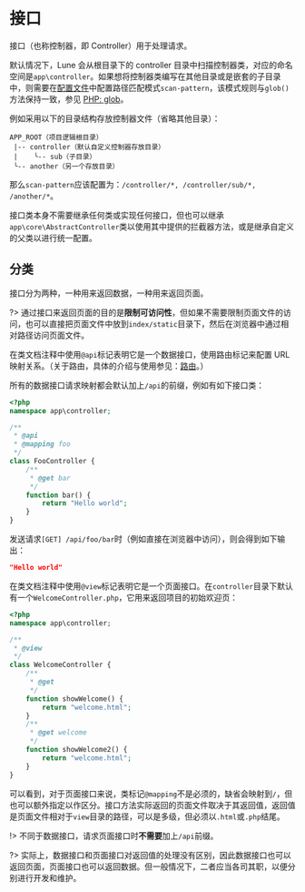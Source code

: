 # 接口

接口（也称控制器，即 Controller）用于处理请求。

默认情况下，Lune 会从根目录下的 controller 目录中扫描控制器类，对应的命名空间是`app\controller`。如果想将控制器类编写在其他目录或是嵌套的子目录中，则需要在[配置文件](config)中配置路径匹配模式`scan-pattern`，该模式规则与`glob()`方法保持一致，参见 [PHP: glob](https://www.php.net/manual/zh/function.glob.php)。

例如采用以下的目录结构存放控制器文件（省略其他目录）：

```
APP_ROOT（项目逻辑根目录）
 |-- controller（默认自定义控制器存放目录）
 |    ╰-- sub（子目录）
 ╰-- another（另一个存放目录）
```

那么`scan-pattern`应该配置为：`/controller/*, /controller/sub/*, /another/*`。

接口类本身不需要继承任何类或实现任何接口，但也可以继承`app\core\AbstractController`类以使用其中提供的拦截器方法，或是继承自定义的父类以进行统一配置。

## 分类

接口分为两种，一种用来返回数据，一种用来返回页面。

?> 通过接口来返回页面的目的是**限制可访问性**，但如果不需要限制页面文件的访问，也可以直接把页面文件中放到`index/static`目录下，然后在浏览器中通过相对路径访问页面文件。

在类文档注释中使用`@api`标记表明它是一个数据接口，使用路由标记来配置 URL 映射关系。（关于路由，具体的介绍与使用参见：[路由](route#路由)。）

所有的数据接口请求映射都会默认加上`/api`的前缀，例如有如下接口类：

``` php
<?php
namespace app\controller;

/**
 * @api
 * @mapping foo
 */
class FooController {
    /**
     * @get bar
     */
    function bar() {
        return "Hello world";
    }
}

```

发送请求`[GET] /api/foo/bar`时（例如直接在浏览器中访问），则会得到如下输出：

``` json
"Hello world"
```

在类文档注释中使用`@view`标记表明它是一个页面接口。在`controller`目录下默认有一个`WelcomeController.php`，它用来返回项目的初始欢迎页：

``` php
<?php
namespace app\controller;

/**
 * @view
 */
class WelcomeController {
    /**
     * @get
     */
    function showWelcome() {
        return "welcome.html";
    }
    /**
     * @get welcome
     */
    function showWelcome2() {
        return "welcome.html";
    }
}

```

可以看到，对于页面接口来说，类标记`@mapping`不是必须的，缺省会映射到`/`，但也可以额外指定以作区分。接口方法实际返回的页面文件取决于其返回值，返回值是页面文件相对于`view`目录的路径，可以是多级，但必须以`.html`或`.php`结尾。

!> 不同于数据接口，请求页面接口时**不需要**加上`/api`前缀。

?> 实际上，数据接口和页面接口对返回值的处理没有区别，因此数据接口也可以返回页面，页面接口也可以返回数据。但一般情况下，二者应当各司其职，以便分别进行开发和维护。

